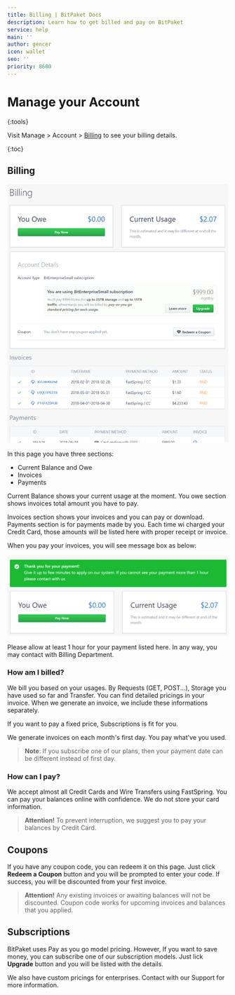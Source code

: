 ```yaml
---
title: Billing | BitPaket Docs
description: Learn how to get billed and pay on BitPaket
service: help
main: ''
author: gencer
icon: wallet
seo: ''
priority: 8600
---
```


# Manage your Account
{:tools}

Visit Manage > Account > [Billing](https://www.bitpaket.com/account/billing) to see your billing details.

{:toc}

## Billing

![billing](./images/billing.png)

In this page you have three sections:

* Current Balance and Owe
* Invoices
* Payments

Current Balance shows your current usage at the moment. You owe section shows invoices total amount you have to pay.

Invoices section shows your invoices and you can pay or download. Payments section is for payments made by you. Each time wi charged your Credit Card, those amounts will be listed here with proper receipt or invoice.

When you pay your invoices, you will see message box as below:

![billing_pay](./images/billing_pay.png)

Please allow at least 1 hour for your payment listed here. In any way, you may contact with Billing Department.

### How am I billed?

We bill you based on your usages. By Requests (GET, POST...), Storage you have used so far and Transfer. You can find detailed pricings in your invoice. When we generate an invoice, we include these informations separately.

If you want to pay a fixed price, Subscriptions is fit for you.

We generate invoices on each month's first day. You pay what've you used.

> **Note**: If you subscribe one of our plans, then your payment date can be different instead of first day.

### How can I pay?

We accept almost all Credit Cards and Wire Transfers using FastSpring. You can pay your balances online with confidence. We do not store your card information.

> **Attention!** To prevent interruption, we suggest you to pay your balances by Credit Card.

## Coupons

If you have any coupon code, you can redeem it on this page. Just click **Redeem a Coupon** button and you will be prompted to enter your code. If success, you will be discounted from your first invoice.

> **Attention!** Any existing invoices or awaiting balances will not be discounted. Coupon code works for upcoming invoices and balances that you applied.

## Subscriptions

BitPaket uses Pay as you go model pricing. However, If you want to save money, you can subscribe one of our subscription models. Just lick **Upgrade** button and you will be listed with the details.

We also have custom pricings for enterprises. Contact with our Support for more information.
